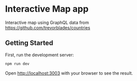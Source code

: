 # Interactive Map app

Interactive map using GraphQL data from https://github.com/trevorblades/countries

## Getting Started

First, run the development server:

```bash
npm run dev
```

Open [http://localhost:3003](http://localhost:3003) with your browser to see the result.
